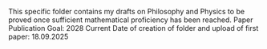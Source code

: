This specific folder contains my drafts on Philosophy and Physics to be proved once sufficient mathematical proficiency has been reached.
Paper Publication Goal: 2028
Current Date of creation of folder and upload of first paper: 18.09.2025